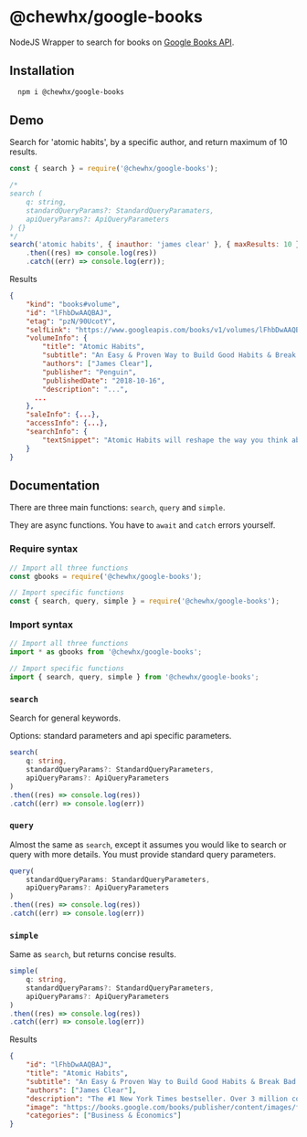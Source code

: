 # @chewhx/google-books

NodeJS Wrapper to search for books on [Google Books API](https://developers.google.com/books/docs/overview).

## Installation

```bash
  npm i @chewhx/google-books
```

## Demo

Search for 'atomic habits', by a specific author, and return maximum of 10 results.

```javascript
const { search } = require('@chewhx/google-books');

/*
search (
	q: string,
	standardQueryParams?: StandardQueryParamaters,
	apiQueryParams?: ApiQueryParameters
) {}
*/
search('atomic habits', { inauthor: 'james clear' }, { maxResults: 10 })
	.then((res) => console.log(res))
	.catch((err) => console.log(err));
```

Results

```json
{
	"kind": "books#volume",
	"id": "lFhbDwAAQBAJ",
	"etag": "pzN/90UcotY",
	"selfLink": "https://www.googleapis.com/books/v1/volumes/lFhbDwAAQBAJ",
	"volumeInfo": {
		"title": "Atomic Habits",
		"subtitle": "An Easy & Proven Way to Build Good Habits & Break Bad Ones",
		"authors": ["James Clear"],
		"publisher": "Penguin",
		"publishedDate": "2018-10-16",
		"description": "...",
	  ...
	},
	"saleInfo": {...},
	"accessInfo": {...},
	"searchInfo": {
		"textSnippet": "Atomic Habits will reshape the way you think about progress and success, and give you the tools and strategies you need to transform your habits--whether you are a team looking to win a championship, an organization hoping to redefine an ..."
	}
}
```

## Documentation

There are three main functions: `search`, `query` and `simple`.

They are async functions. You have to `await` and `catch` errors yourself.

### Require syntax

```javascript
// Import all three functions
const gbooks = require('@chewhx/google-books');

// Import specific functions
const { search, query, simple } = require('@chewhx/google-books');
```

### Import syntax

```javascript
// Import all three functions
import * as gbooks from '@chewhx/google-books';

// Import specific functions
import { search, query, simple } from '@chewhx/google-books';
```

### `search`

Search for general keywords.

Options: standard parameters and api specific parameters.

```typescript
search(
	q: string,
	standardQueryParams?: StandardQueryParameters,
	apiQueryParams?: ApiQueryParameters
)
.then((res) => console.log(res))
.catch((err) => console.log(err))

```

### `query`

Almost the same as `search`, except it assumes you would like to search or query with more details. You must provide standard query parameters.

```typescript
query(
	standardQueryParams: StandardQueryParameters,
	apiQueryParams?: ApiQueryParameters
)
.then((res) => console.log(res))
.catch((err) => console.log(err))

```

### `simple`

Same as `search`, but returns concise results.

```typescript
simple(
	q: string,
	standardQueryParams?: StandardQueryParameters,
	apiQueryParams?: ApiQueryParameters
)
.then((res) => console.log(res))
.catch((err) => console.log(err))
```

Results

```json
{
	"id": "lFhbDwAAQBAJ",
	"title": "Atomic Habits",
	"subtitle": "An Easy & Proven Way to Build Good Habits & Break Bad Ones",
	"authors": ["James Clear"],
	"description": "The #1 New York Times bestseller. Over 3 million copies sold! Tiny Changes, Remarkable Results...",
	"image": "https://books.google.com/books/publisher/content/images/frontcover/lFhbDwAAQBAJ?fife=h1000",
	"categories": ["Business & Economics"]
}
```
